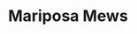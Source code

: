 ---
title: 'Mariposa Mews'
pubDate: 2024-06-05
description: 'This is the fifth post of my new Astro blog.'
image:
    url: 'https://docs.astro.build/assets/full-logo-light.png'
    alt: 'The full Astro logo.'
video:
    url: '/videos/mariposa--desktop.mp4'
---